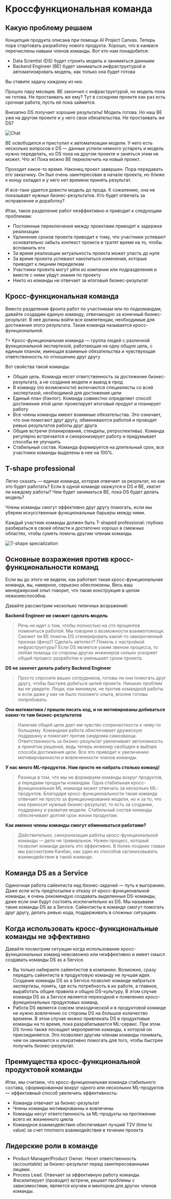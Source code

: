 # Кроссфункциональная команда

## Какую проблему решаем

Концепция продукта описана при помощи AI Project Canvas. Теперь пора стартовать разработку нового продукта. Хорошо, что в канвасе перечислены навыки членов команды. Вот кто нам понадобится:

* Data Scientist (DS) будет строить модель и заниматься данными
* Backend Engineer (BE) будет заниматься инфраструктурой и автоматизировать модель, как только она будет готова

Вы ставите задачу каждому из них.

Прошло пару месяцев. BE закончил с инфраструктурой, но модель пока не готова. Не простаивать же ему? Тут в соседнем проекте как раз есть срочная работа, пусть ей пока займется.

Внезапно DS получает хорошие результаты! Модель готова. Но наш BE уже на другом проекте и у него свои обязательства. Не простаивать же DS?

![Chat](../_images/crossfunctionalteam-dialog_ru.png)

BE освободился и приступил к автоматизации модели. У него есть несколько вопросов к DS — данные успели немного устареть и модель нужно переделать, но DS пока на другом проекте и заняться этим не может. Что ж! Пока можно BE переключить на новый проект.

Проходит какое-то время. Наконец проект завершен. Пора передавать его заказчику. Он был очень заинтересован в начале проекта, но ближе к концу охладел и у него нет времени принять результат.

И все-таки удается довести модель до прода. К сожалению, она не показывает нужных бизнес-результатов. Кто будет отвечать за исправление и доработку?

Итак, такое разделение работ неэффективно и приводит к следующим проблемам:

* Постоянные переключения между проектами приводят к задержке реализации
* Удлинение сроков проекта приводит к тому, что участники успевают основательно забыть контекст проекта и тратят время на то, чтобы вспомнить его
* За время реализации актуальность проекта может упасть до нуля
* За время проекта успевают накопиться изменения, которые приводят к лишним переделкам
* Участники проекта могут уйти из компании или подразделения и вместе с ними уйдут знания по проекту
* Никто из команды не отвечает за итоговый бизнес-результат

## Кросс-функциональная команда

Вместо разделения фронта работ по участникам или по подкомандам, давайте создадим единую команду, отвечающую за конечный бизнес-результат. В нее должны войти все компетенции, необходимые для достижения этого результата. Такая команда называется кросс-функциональной.

?> Кросс-функциональная команда — группа людей с различной функциональной экспертизой, работающая на одну общую цель, с единым планом, имеющая взаимные обязательства и чувствующая ответственность по отношению друг другу

Вот свойства такой команды:

* Общая цель. Команда несет ответственность за достижение бизнес-результата, а не создание модели и вывод в прод
* В команду (по возможности) включаются специалисты со всей экспертизой, необходимой для достижения цели
* Единый план (бэклог). Команда совместно определяет способ достижения этой цели: проектирует итоговый продукт и планирует работу
* Все члены команды имеют взаимные обязательства. Это означает, что они помогают друг другу, обмениваются работой и проводят ревью результатов работы друг друга
* Общие встречи (планирования, стендапы, ретроспективы). Команда регулярно встречается и синхронизирует работу и придумывает способы ее улучшить
* Стабильный состав. Команда формируется на длительный срок, все участники команды выделены в нее на 100%.

## T-shape professional

Легко сказать — единая команда, которая отвечает за результат, но как это будет работать? Если в одной команде окажутся и DS и BE, хватит ли каждому работы? Чем будет заниматься BE, пока DS будет делать модель?

Члены команды смогут эффективно друг другу помогать, если мы уберем искусственные функциональные барьеры между ними.

Каждый участник команды должен быть T-shaped professional: глубоко разбираться в своей области и достаточно хорошо в смежных областях, чтобы суметь помочь другим членам команды.

![T-shape specialization](../_images/crossfunctional-tshape.png)

## Основные возражения против кросс-функциональности команд

Если вы до этого не видели, как работает такая кросс-функциональная команда, вы, наверное, серьезно обеспокоены. Весь ваш менеджерский опыт говорит, что такая конструкция в целом нежизнеспособна.

Давайте рассмотрим несколько типичных возражений:

**Backend Engineer не сможет сделать модель**

> Речь не идет о том, чтобы полностью на сто процентов поменяться работой. Мы говорим о возможности взаимопомощи. Сможет ли BE помочь DS сгенерировать какой-то замороченный признак (фичу)? Сделать автотест? Помочь с настройкой инфраструктуры? Если DS является узким звеном процесса, то любая помощь со стороны других инженеров сильно ускоряет общий процесс разработки и уменьшает сроки проекта.

**DS не захочет делать работу Backend Engineer**

> Просто спросите ваших сотрудников, готовы ли они помогать друг другу, чтобы быстрее добиться целей проекта. Никаких проблем вы не увидите. Люди, как минимум, не против командной работы и если даже у них не было похожего опыта, вполне готовы попробовать.

**Они математики / пришли писать код, и не мотивированы добиваться каких-то там бизнес-результатов**

> Наличие общей цели дает им чувство сопричастности к чему-то большему. Командная работа обеспечивает дружескую поддержку и помогает против синдрома самозванца. Ответственность за бизнес-результат увеличивает автономность в принятии решений, ведь теперь инженер свободен в выборе способа достижения цели. Все это приводит к увеличению мотивированности и вовлеченности членов команды.

**У нас много ML-продуктов. Нам просто не набрать столько команд!**

> Разница в том, что мы не формируем команды вокруг продуктов, а передаем продукты командам. Одна стабильная кросс-функциональная ML команда может отвечать за несколько ML-продуктов. Благодаря кросс-функциональности такая команда отвечает не просто за функционирование модели, но и за то, что она приносит нужный бизнес-результат, то есть за создание, поддержку и развитие модели. Стабильный состав команды обеспечивает долгий срок жизни продуктам.

**Как именно члены команды смогут обмениваться работами?**

> Действительно, синхронизация работы кросс-функциональной команды — дело не тривиальное. Нужен процесс, который позволит команде делать это эффективно. В более поздних главах мы рассмотрим Канбан, как один из способов организовывать взаимодействие в такой команде.

## Команда DS as a Service

Одиночная работа сайентиста над бизнес-задачей — путь к выгоранию. Даже если есть предпосылки к отказу от кросс-функциональной команды, я очень рекомендую создавать выделенные DS-команды, даже если они будут состоять исключительно из DS. Мы называем такие команды DS as a Service. Сайентисты в команде смогут помогать друг другу, делать ревью кода, поддерживать в сложных ситуациях.

## Когда использовать кросс-функциональные команды не эффективно

Давайте посмотрим ситуации когда использование кросс-функциональных команд невозможно или неэффективно и имеет смысл создавать команды DS as a Service.

* Вы только набираете сайентистов в компанию. Возможно, сразу передать сайентиста в продуктовую команду не лучшая идея. Создание команды DS as a Service позволит команде набраться экспертизы, понять, где есть потребность в их работе, а главное, выработать общие правила и общую DS-культуру. В этом случае команда DS as a Service является переходной к появлению кросс-функциональных продуктовых команд.
* Работа DS является совсем эпизодической и в продуктовой команде не нужно вовлечение со стороны DS на большое количество времени. В этом случае можно привлекать DS в продуктовые команды на то время, пока разрабатывается ML-сервис. При этом DS точно также посещает мероприятия команды, к которой он присоединяется. Это позволяет другим членам команды понимать, чем он занимается и оперативно помогать для того, чтобы быстрее получить бизнес-результат.

## Преимущества кросс-функциональной продуктовой команды

Итак, мы считаем, что кросс-функциональная команда стабильного состава, сформированная вокруг одного или нескольких ML-продуктов — эффективный способ увеличить эффективность:

* Команда отвечает за бизнес-результат
* Члены команды мотивированны и вовлечены
* Команды несут ответственность за ML-продукты на протяжении всего их жизненного цикла
* Командное взаимодействие обеспечивает лучший T2V (time to value) за счет плотного взаимодействия в течении проекта

## Лидерские роли в команде

* Product Manager/Product Owner. Несет ответственность (accountable) за бизнес-результат перед заинтересованными лицами.
* Process Lead. Отвечает за эффективную работу команды. Фасилитирует (проводит) встречи, решает проблемы с зависимостями, является коучем и ментором для других членов команды.
